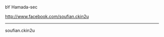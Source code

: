 bY Hamada-sec

http://www.facebook.com/soufian.ckin2u

-------------------------------------------------------------
soufian.ckin2u

